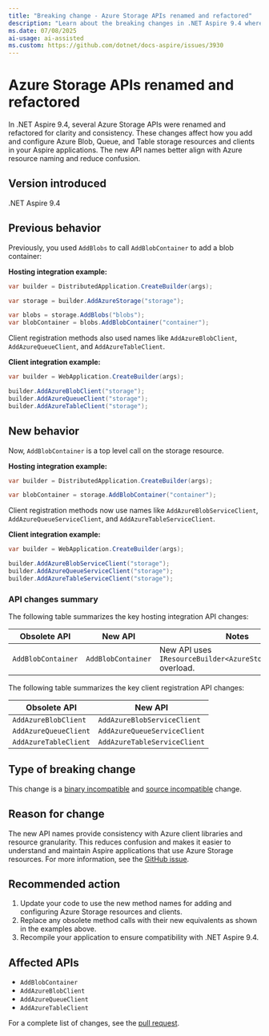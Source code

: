 ```yaml
---
title: "Breaking change - Azure Storage APIs renamed and refactored"
description: "Learn about the breaking changes in .NET Aspire 9.4 where Azure Storage APIs were renamed and refactored for clarity and consistency."
ms.date: 07/08/2025
ai-usage: ai-assisted
ms.custom: https://github.com/dotnet/docs-aspire/issues/3930
---
```


# Azure Storage APIs renamed and refactored

In .NET Aspire 9.4, several Azure Storage APIs were renamed and refactored for clarity and consistency. These changes affect how you add and configure Azure Blob, Queue, and Table storage resources and clients in your Aspire applications. The new API names better align with Azure resource naming and reduce confusion.

## Version introduced

.NET Aspire 9.4

## Previous behavior

Previously, you used `AddBlobs` to call `AddBlobContainer` to add a blob container:

**Hosting integration example:**

```csharp
var builder = DistributedApplication.CreateBuilder(args);

var storage = builder.AddAzureStorage("storage");

var blobs = storage.AddBlobs("blobs");
var blobContainer = blobs.AddBlobContainer("container");
```

Client registration methods also used names like `AddAzureBlobClient`, `AddAzureQueueClient`, and `AddAzureTableClient`.

**Client integration example:**

```csharp
var builder = WebApplication.CreateBuilder(args);

builder.AddAzureBlobClient("storage");
builder.AddAzureQueueClient("storage");
builder.AddAzureTableClient("storage");
```

## New behavior

Now, `AddBlobContainer` is a top level call on the storage resource.

**Hosting integration example:**

```csharp
var builder = DistributedApplication.CreateBuilder(args);

var blobContainer = storage.AddBlobContainer("container");
```

Client registration methods now use names like `AddAzureBlobServiceClient`, `AddAzureQueueServiceClient`, and `AddAzureTableServiceClient`.

**Client integration example:**

```csharp
var builder = WebApplication.CreateBuilder(args);

builder.AddAzureBlobServiceClient("storage");
builder.AddAzureQueueServiceClient("storage");
builder.AddAzureTableServiceClient("storage");
```

### API changes summary

The following table summarizes the key hosting integration API changes:

| Obsolete API | New API | Notes |
|--|--|--|
| `AddBlobContainer` | `AddBlobContainer` | New API uses `IResourceBuilder<AzureStorageResource>` overload. |

The following table summarizes the key client registration API changes:

| Obsolete API | New API |
|--|--|
| `AddAzureBlobClient` | `AddAzureBlobServiceClient` |
| `AddAzureQueueClient` | `AddAzureQueueServiceClient` |
| `AddAzureTableClient` | `AddAzureTableServiceClient` |

## Type of breaking change

This change is a [binary incompatible](../categories.md#binary-compatibility) and [source incompatible](../categories.md#source-compatibility) change.

## Reason for change

The new API names provide consistency with Azure client libraries and resource granularity. This reduces confusion and makes it easier to understand and maintain Aspire applications that use Azure Storage resources. For more information, see the [GitHub issue](https://github.com/dotnet/docs-aspire/issues/3930).

## Recommended action

1. Update your code to use the new method names for adding and configuring Azure Storage resources and clients.
1. Replace any obsolete method calls with their new equivalents as shown in the examples above.
1. Recompile your application to ensure compatibility with .NET Aspire 9.4.

## Affected APIs

- `AddBlobContainer`
- `AddAzureBlobClient`
- `AddAzureQueueClient`
- `AddAzureTableClient`

For a complete list of changes, see the [pull request](https://github.com/dotnet/aspire/pull/10241).
